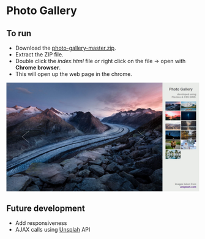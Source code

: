 # Photo Gallery

## To run
* Download the [photo-gallery-master.zip](https://github.com/chaituhaki/photo-gallery/archive/master.zip).
* Extract the ZIP file.
* Double click the _index.html_ file _or_ right click on the file -> open with **Chrome browser**.
* This will open up the web page in the chrome.

![Sample Image](https://github.com/chaituhaki/photo-gallery/blob/master/img/photo-gallery.JPG)

## Future development
* Add responsiveness
* AJAX calls using [Unsplah](https://unsplash.com/) API
